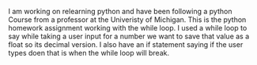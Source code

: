 
I am working on relearning python and have been following a python Course from a professor at the Univeristy of Michigan. This is the python homework assignment working with the while loop. I used a while loop to say while taking a user input for a number we want to save that value as a float so its decimal version. I also have an if statement saying if the user types doen that is when the while loop will break.
